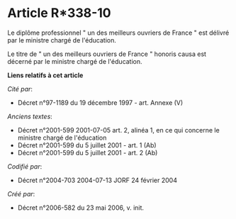 # Article R*338-10

Le diplôme professionnel " un des meilleurs ouvriers de France " est délivré par le ministre chargé de l'éducation.

Le titre de " un des meilleurs ouvriers de France " honoris causa est décerné par le ministre chargé de l'éducation.

**Liens relatifs à cet article**

_Cité par_:

  - Décret n°97-1189 du 19 décembre 1997 - art. Annexe (V)

_Anciens textes_:

  - Décret n°2001-599 2001-07-05 art. 2, alinéa 1, en ce qui concerne le ministre chargé de l'éducation
  - Décret n°2001-599 du 5 juillet 2001 - art. 1 (Ab)
  - Décret n°2001-599 du 5 juillet 2001 - art. 2 (Ab)

_Codifié par_:

  - Décret n°2004-703 2004-07-13 JORF 24 février 2004

_Créé par_:

  - Décret n°2006-582 du 23 mai 2006, v. init.
